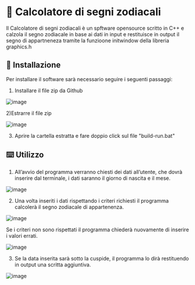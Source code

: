 # 🌠 Calcolatore di segni zodiacali
Il Calcolatore di segni zodiacali è un spftware opensource scritto in C++ e calzola il segno zodiacale in base ai dati in input e restituisce in output  il segno di appartneneza tramite la funzioone initwindow della libreria graphics.h

## 📁 Installazione
Per installare il software sarà necessario seguire i seguenti passaggi:
1) Installare il file zip da Github

![image](https://github.com/user-attachments/assets/75332da1-217e-4a71-80eb-626045e3fded)

   
2)Estrarre il file zip

![image](https://github.com/user-attachments/assets/26a48e6b-42b9-4ae0-92b8-e4baf982637e)


3) Aprire la cartella estratta e fare doppio click sul file "build-run.bat"

## ⌨️ Utilizzo
1) All’avvio del programma verranno chiesti dei dati all’utente, che dovrà inserire dal terminale, i dati saranno il giorno di nascita e il mese.

![image](https://github.com/user-attachments/assets/37d79da3-d814-467d-a23f-00e88e02ac7a)


2) Una volta inseriti i dati rispettando i criteri richiesti il programma calcolerà il segno zodiacale di appartenenza.

![image](https://github.com/user-attachments/assets/d9621e4d-5d61-4a98-ba27-efd904fe1418)


Se i criteri non sono rispettati il programma chiederà nuovamente di inserire i valori errati.

![image](https://github.com/user-attachments/assets/9c17676f-6526-4a0d-a6fe-3bc42348dfcc)

3) Se la data inserita sarà sotto la cuspide, il programma lo dirà restituendo in output una scritta aggiuntiva.

![image](https://github.com/user-attachments/assets/e69b4f6a-5203-41b8-b0a5-bf8119c97055)
